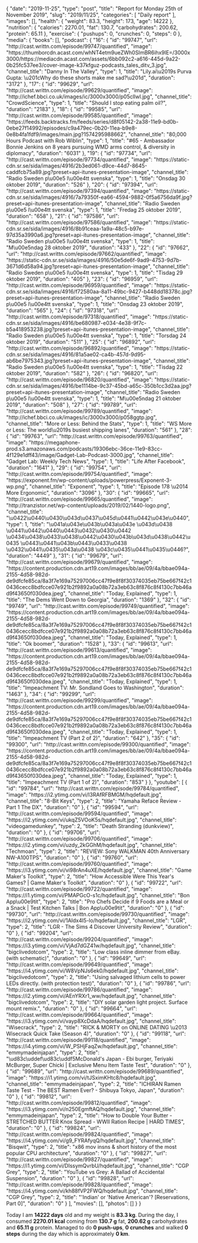 {
    "date": "2019-11-25",
    "type": "post",
    "title": "Report for Monday 25th of November 2019",
    "slug": "2019\/11\/25",
    "categories": [
        "Daily report"
    ],
    "images": [],
    "health": {
        "weight": 83.3,
        "height": 173,
        "age": 14222
    },
    "nutrition": {
        "calories": 2270.01,
        "fat": 130.7,
        "carbohydrates": 200.62,
        "protein": 65.11
    },
    "exercise": {
        "pushups": 0,
        "crunches": 0,
        "steps": 0
    },
    "media": {
        "books": [],
        "podcast": {
            "16": {
                "id": "99747",
                "url": "http:\/\/cast.writtn.com\/episode\/99747\/quantified",
                "image": "https:\/\/thumborcdn.acast.com\/whNT4etm9ueZWh0SImBR6ihx9lE=\/3000x3000\/https:\/\/mediacdn.acast.com\/assets\/6bb092c2-a616-445d-9a22-0b25fc537ee3\/cover-image-k37kfguz-podcasts_tales_ditv_3.jpg",
                "channel_title": "Danny In The Valley",
                "type": 1,
                "title": "Lily.ai\u2019s Purva Gupta: \u201cWhy do these shorts make me sad?\u201d",
                "duration": "3172"
            },
            "17": {
                "id": "99629",
                "url": "http:\/\/cast.writtn.com\/episode\/99629\/quantified",
                "image": "http:\/\/ichef.bbci.co.uk\/images\/ic\/3000x3000\/p05cllwl.jpg",
                "channel_title": "CrowdScience",
                "type": 1,
                "title": "Should I stop eating palm oil?",
                "duration": "2183"
            },
            "18": {
                "id": "99585",
                "url": "http:\/\/cast.writtn.com\/episode\/99585\/quantified",
                "image": "https:\/\/feeds.backtracks.fm\/feeds\/series\/d8f05142-2a38-11e9-bd0b-0ebe27f14992\/episodes\/c9a479ec-0b20-11ea-b9e8-0e8b4fa1fdf9\/images\/main.jpg?1574295988662",
                "channel_title": "80,000 Hours Podcast with Rob Wiblin",
                "type": 1,
                "title": "#65 - Ambassador Bonnie Jenkins on 8 years pursuing WMD arms control, & diversity in diplomacy",
                "duration": "6031"
            },
            "19": {
                "id": "97734",
                "url": "http:\/\/cast.writtn.com\/episode\/97734\/quantified",
                "image": "https:\/\/static-cdn.sr.se\/sida\/images\/4916\/2b3ed061-d9ce-44d7-8645-caddfcb75a89.jpg?preset=api-itunes-presentation-image",
                "channel_title": "Radio Sweden p\u00e5 l\u00e4tt svenska",
                "type": 1,
                "title": "Onsdag 30 oktober 2019",
                "duration": "526"
            },
            "20": {
                "id": "97394",
                "url": "http:\/\/cast.writtn.com\/episode\/97394\/quantified",
                "image": "https:\/\/static-cdn.sr.se\/sida\/images\/4916\/7a79350f-ea66-4594-9882-0f5a6756da9f.jpg?preset=api-itunes-presentation-image",
                "channel_title": "Radio Sweden p\u00e5 l\u00e4tt svenska",
                "type": 1,
                "title": "Fredag 25 oktober 2019",
                "duration": "658"
            },
            "21": {
                "id": "97586",
                "url": "http:\/\/cast.writtn.com\/episode\/97586\/quantified",
                "image": "https:\/\/static-cdn.sr.se\/sida\/images\/4916\/8b91ceaa-1a9a-48c5-b97e-97d35a3990a6.jpg?preset=api-itunes-presentation-image",
                "channel_title": "Radio Sweden p\u00e5 l\u00e4tt svenska",
                "type": 1,
                "title": "M\u00e5ndag 28 oktober 2019",
                "duration": "433"
            },
            "22": {
                "id": "97662",
                "url": "http:\/\/cast.writtn.com\/episode\/97662\/quantified",
                "image": "https:\/\/static-cdn.sr.se\/sida\/images\/4916\/50e5de6f-9ad9-4753-9d7b-3671d6d58a94.jpg?preset=api-itunes-presentation-image",
                "channel_title": "Radio Sweden p\u00e5 l\u00e4tt svenska",
                "type": 1,
                "title": "Tisdag 29 oktober 2019",
                "duration": "405"
            },
            "23": {
                "id": "96959",
                "url": "http:\/\/cast.writtn.com\/episode\/96959\/quantified",
                "image": "https:\/\/static-cdn.sr.se\/sida\/images\/4916\/f72580aa-8a11-49bc-9427-b448dd18378c.jpg?preset=api-itunes-presentation-image",
                "channel_title": "Radio Sweden p\u00e5 l\u00e4tt svenska",
                "type": 1,
                "title": "Onsdag 23 oktober 2019",
                "duration": "565"
            },
            "24": {
                "id": "97318",
                "url": "http:\/\/cast.writtn.com\/episode\/97318\/quantified",
                "image": "https:\/\/static-cdn.sr.se\/sida\/images\/4916\/be680987-e034-4e38-9f7c-b5a418953238.jpg?preset=api-itunes-presentation-image",
                "channel_title": "Radio Sweden p\u00e5 l\u00e4tt svenska",
                "type": 1,
                "title": "Torsdag 24 oktober 2019",
                "duration": "511"
            },
            "25": {
                "id": "96892",
                "url": "http:\/\/cast.writtn.com\/episode\/96892\/quantified",
                "image": "https:\/\/static-cdn.sr.se\/sida\/images\/4916\/81a5ae02-ca4b-457d-9d95-ab6be7975343.jpg?preset=api-itunes-presentation-image",
                "channel_title": "Radio Sweden p\u00e5 l\u00e4tt svenska",
                "type": 1,
                "title": "Tisdag 22 oktober 2019",
                "duration": "582"
            },
            "26": {
                "id": "96820",
                "url": "http:\/\/cast.writtn.com\/episode\/96820\/quantified",
                "image": "https:\/\/static-cdn.sr.se\/sida\/images\/4916\/be1114be-9c37-45bd-a65c-350b1cc3d2aa.jpg?preset=api-itunes-presentation-image",
                "channel_title": "Radio Sweden p\u00e5 l\u00e4tt svenska",
                "type": 1,
                "title": "M\u00e5ndag 21 oktober 2019",
                "duration": "508"
            },
            "27": {
                "id": "99789",
                "url": "http:\/\/cast.writtn.com\/episode\/99789\/quantified",
                "image": "http:\/\/ichef.bbci.co.uk\/images\/ic\/3000x3000\/p058ggtp.jpg",
                "channel_title": "More or Less: Behind the Stats",
                "type": 1,
                "title": "WS More or Less: The world\u2019s busiest shipping lanes",
                "duration": "561"
            },
            "28": {
                "id": "99763",
                "url": "http:\/\/cast.writtn.com\/episode\/99763\/quantified",
                "image": "https:\/\/megaphone-prod.s3.amazonaws.com\/podcasts\/19306ebc-36ce-11e9-83cc-4f129e1dff43\/image\/Gadget-Lab-Podcast-3000.jpg",
                "channel_title": "Gadget Lab: Weekly Tech News",
                "type": 1,
                "title": "Life After Facebook",
                "duration": "1641"
            },
            "29": {
                "id": "99754",
                "url": "http:\/\/cast.writtn.com\/episode\/99754\/quantified",
                "image": "https:\/\/exponent.fm\/wp-content\/uploads\/powerpress\/Exponent-3-wp.png",
                "channel_title": "Exponent",
                "type": 1,
                "title": "Episode 178 \u2014 More Ergonomic",
                "duration": "3096"
            },
            "30": {
                "id": "99665",
                "url": "http:\/\/cast.writtn.com\/episode\/99665\/quantified",
                "image": "http:\/\/tranzistor.net\/wp-content\/uploads\/2019\/02\/1440-logo.png",
                "channel_title": "\u0422\u0440\u0430\u043d\u0437\u045d\u0441\u0442\u043e\u0440",
                "type": 1,
                "title": "\u041a\u043e\u043b\u043a\u043e \u043d\u0438 \u0441\u0442\u0440\u0443\u0432\u0430\u0442 \u0434\u0438\u0433\u0438\u0442\u0430\u043b\u043d\u0438\u0442\u0435 \u0443\u0441\u043b\u0443\u0433\u0438 \u0432\u0441\u0435\u043a\u0438 \u043c\u0435\u0441\u0435\u0446?",
                "duration": "4449"
            },
            "31": {
                "id": "99679",
                "url": "http:\/\/cast.writtn.com\/episode\/99679\/quantified",
                "image": "https:\/\/content.production.cdn.art19.com\/images\/bb\/ae\/09\/4a\/bbae094a-2155-4d58-982d-de9dfcfe85ca\/8a3f7e169a75297006cc47f9e8f8f30374035eb75be667f42c10436cecc8bdfcce07e921b2f9892a0a08b72a3eb63c8f876c8f4130c7bb46ad9f43650f030dea.jpeg",
                "channel_title": "Today, Explained",
                "type": 1,
                "title": "The Dems Went Down to Georgia",
                "duration": "1369"
            },
            "32": {
                "id": "99749",
                "url": "http:\/\/cast.writtn.com\/episode\/99749\/quantified",
                "image": "https:\/\/content.production.cdn.art19.com\/images\/bb\/ae\/09\/4a\/bbae094a-2155-4d58-982d-de9dfcfe85ca\/8a3f7e169a75297006cc47f9e8f8f30374035eb75be667f42c10436cecc8bdfcce07e921b2f9892a0a08b72a3eb63c8f876c8f4130c7bb46ad9f43650f030dea.jpeg",
                "channel_title": "Today, Explained",
                "type": 1,
                "title": "Ok boomer",
                "duration": "1528"
            },
            "33": {
                "id": "99613",
                "url": "http:\/\/cast.writtn.com\/episode\/99613\/quantified",
                "image": "https:\/\/content.production.cdn.art19.com\/images\/bb\/ae\/09\/4a\/bbae094a-2155-4d58-982d-de9dfcfe85ca\/8a3f7e169a75297006cc47f9e8f8f30374035eb75be667f42c10436cecc8bdfcce07e921b2f9892a0a08b72a3eb63c8f876c8f4130c7bb46ad9f43650f030dea.jpeg",
                "channel_title": "Today, Explained",
                "type": 1,
                "title": "Impeachment TV: Mr. Sondland Goes to Washington",
                "duration": "1463"
            },
            "34": {
                "id": "99299",
                "url": "http:\/\/cast.writtn.com\/episode\/99299\/quantified",
                "image": "https:\/\/content.production.cdn.art19.com\/images\/bb\/ae\/09\/4a\/bbae094a-2155-4d58-982d-de9dfcfe85ca\/8a3f7e169a75297006cc47f9e8f8f30374035eb75be667f42c10436cecc8bdfcce07e921b2f9892a0a08b72a3eb63c8f876c8f4130c7bb46ad9f43650f030dea.jpeg",
                "channel_title": "Today, Explained",
                "type": 1,
                "title": "Impeachment TV (Part 2 of 2)",
                "duration": "642"
            },
            "35": {
                "id": "99300",
                "url": "http:\/\/cast.writtn.com\/episode\/99300\/quantified",
                "image": "https:\/\/content.production.cdn.art19.com\/images\/bb\/ae\/09\/4a\/bbae094a-2155-4d58-982d-de9dfcfe85ca\/8a3f7e169a75297006cc47f9e8f8f30374035eb75be667f42c10436cecc8bdfcce07e921b2f9892a0a08b72a3eb63c8f876c8f4130c7bb46ad9f43650f030dea.jpeg",
                "channel_title": "Today, Explained",
                "type": 1,
                "title": "Impeachment TV (Part 1 of 2)",
                "duration": "853"
            }
        },
        "youtube": [
            {
                "id": "99784",
                "url": "http:\/\/cast.writtn.com\/episode\/99784\/quantified",
                "image": "https:\/\/i2.ytimg.com\/vi\/I3RAfRFBMGM\/hqdefault.jpg",
                "channel_title": "8-Bit Keys",
                "type": 2,
                "title": "Yamaha Reface Review - Part 1 The DX",
                "duration": "0"
            },
            {
                "id": "99594",
                "url": "http:\/\/cast.writtn.com\/episode\/99594\/quantified",
                "image": "https:\/\/i2.ytimg.com\/vi\/ukqZ5VOoK5s\/hqdefault.jpg",
                "channel_title": "videogamedunkey",
                "type": 2,
                "title": "Death Stranding (dunkview)",
                "duration": "0"
            },
            {
                "id": "99706",
                "url": "http:\/\/cast.writtn.com\/episode\/99706\/quantified",
                "image": "https:\/\/i2.ytimg.com\/vi\/uzdy_2kGGhM\/hqdefault.jpg",
                "channel_title": "Techmoan",
                "type": 2,
                "title": "REVIEW: Sony WALKMAN 40th Anniversary NW-A100TPS",
                "duration": "0"
            },
            {
                "id": "99760",
                "url": "http:\/\/cast.writtn.com\/episode\/99760\/quantified",
                "image": "https:\/\/i3.ytimg.com\/vi\/vi98rAn4uXE\/hqdefault.jpg",
                "channel_title": "Game Maker's Toolkit",
                "type": 2,
                "title": "How Accessible Were This Year's Games? | Game Maker's Toolkit",
                "duration": "0"
            },
            {
                "id": "99722",
                "url": "http:\/\/cast.writtn.com\/episode\/99722\/quantified",
                "image": "https:\/\/i1.ytimg.com\/vi\/PMAPGcO-s1c\/hqdefault.jpg",
                "channel_title": "Bon App\u00e9tit",
                "type": 2,
                "title": "Pro Chefs Decide if 9 Foods are a Meal or a Snack | Test Kitchen Talks | Bon App\u00e9tit",
                "duration": "0"
            },
            {
                "id": "99730",
                "url": "http:\/\/cast.writtn.com\/episode\/99730\/quantified",
                "image": "https:\/\/i2.ytimg.com\/vi\/1AIdx4I5-lo\/hqdefault.jpg",
                "channel_title": "LGR",
                "type": 2,
                "title": "LGR - The Sims 4 Discover University Review",
                "duration": "0"
            },
            {
                "id": "99204",
                "url": "http:\/\/cast.writtn.com\/episode\/99204\/quantified",
                "image": "https:\/\/i3.ytimg.com\/vi\/VjAd7dGZ41w\/hqdefault.jpg",
                "channel_title": "bigclivedotcom",
                "type": 2,
                "title": "Low class inline dimmer from eBay.  (with schematic)",
                "duration": "0"
            },
            {
                "id": "99649",
                "url": "http:\/\/cast.writtn.com\/episode\/99649\/quantified",
                "image": "https:\/\/i4.ytimg.com\/vi\/W8VpNJs6ek0\/hqdefault.jpg",
                "channel_title": "bigclivedotcom",
                "type": 2,
                "title": "Using salvaged lithium cells to power LEDs directly.  (with protection test)",
                "duration": "0"
            },
            {
                "id": "99786",
                "url": "http:\/\/cast.writtn.com\/episode\/99786\/quantified",
                "image": "https:\/\/i2.ytimg.com\/vi\/AEnYRXr1_ww\/hqdefault.jpg",
                "channel_title": "bigclivedotcom",
                "type": 2,
                "title": "DIY solar garden light project.  Surface mount remix.",
                "duration": "0"
            },
            {
                "id": "99664",
                "url": "http:\/\/cast.writtn.com\/episode\/99664\/quantified",
                "image": "https:\/\/i3.ytimg.com\/vi\/vayp8XcDdaA\/hqdefault.jpg",
                "channel_title": "Wisecrack",
                "type": 2,
                "title": "RICK & MORTY on ONLINE DATING \u2013 Wisecrack Quick Take (Season 4)",
                "duration": "0"
            },
            {
                "id": "99118",
                "url": "http:\/\/cast.writtn.com\/episode\/99118\/quantified",
                "image": "https:\/\/i4.ytimg.com\/vi\/W_PSHjFaqZw\/hqdefault.jpg",
                "channel_title": "emmymadeinjapan",
                "type": 2,
                "title": "\ud83c\uddef\ud83c\uddf5McDonald's Japan - Ebi burger, Teriyaki McBurger, Super Chicki | Exclusive Menu Item Taste Test",
                "duration": "0"
            },
            {
                "id": "99689",
                "url": "http:\/\/cast.writtn.com\/episode\/99689\/quantified",
                "image": "https:\/\/i1.ytimg.com\/vi\/tJSximKHtc8\/hqdefault.jpg",
                "channel_title": "emmymadeinjapan",
                "type": 2,
                "title": "ICHIRAN Ramen Taste Test - The BEST Ramen Ever? - Shibuya Tokyo, Japan",
                "duration": "0"
            },
            {
                "id": "99812",
                "url": "http:\/\/cast.writtn.com\/episode\/99812\/quantified",
                "image": "https:\/\/i3.ytimg.com\/vi\/n250EgmftAQ\/hqdefault.jpg",
                "channel_title": "emmymadeinjapan",
                "type": 2,
                "title": "How to Double Your Butter - STRETCHED BUTTER Knox Spread - WWII Ration Recipe | HARD TIMES",
                "duration": "0"
            },
            {
                "id": "99824",
                "url": "http:\/\/cast.writtn.com\/episode\/99824\/quantified",
                "image": "https:\/\/i4.ytimg.com\/vi\/g9_FYRAfyqQ\/hqdefault.jpg",
                "channel_title": "Bisqwit",
                "type": 2,
                "title": "x86 mov insns & short history of the most popular CPU architecture",
                "duration": "0"
            },
            {
                "id": "99827",
                "url": "http:\/\/cast.writtn.com\/episode\/99827\/quantified",
                "image": "https:\/\/i1.ytimg.com\/vi\/DIssymQvrbU\/hqdefault.jpg",
                "channel_title": "CGP Grey",
                "type": 2,
                "title": "YouTube vs Grey: A Ballad of Accidental Suspension",
                "duration": "0"
            },
            {
                "id": "99828",
                "url": "http:\/\/cast.writtn.com\/episode\/99828\/quantified",
                "image": "https:\/\/i4.ytimg.com\/vi\/kh88fVP2FWQ\/hqdefault.jpg",
                "channel_title": "CGP Grey",
                "type": 2,
                "title": "'Indian' or 'Native American'?  [Reservations, Part 0]",
                "duration": "0"
            }
        ],
        "movies": [],
        "photos": []
    }
}

Today I am <strong>14222 days</strong> old and my weight is <strong>83.3 kg</strong>. During the day, I consumed <strong>2270.01 kcal</strong> coming from <strong>130.7 g</strong> fat, <strong>200.62 g</strong> carbohydrates and <strong>65.11 g</strong> protein. Managed to do <strong>0 push-ups</strong>, <strong>0 crunches</strong> and walked <strong>0 steps</strong> during the day which is approximately <strong>0 km</strong>.